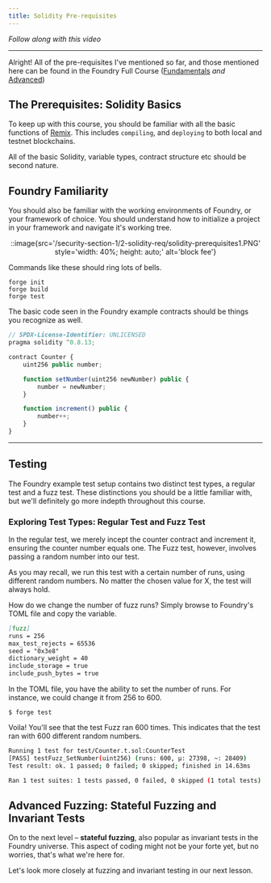 ```yaml
---
title: Solidity Pre-requisites
---
```


_Follow along with this video_

---

Alright! All of the pre-requisites I've mentioned so far, and those mentioned here can be found in the Foundry Full Course ([Fundamentals](https://updraft.cyfrin.io/courses/foundry) _and_ [Advanced](https://updraft.cyfrin.io/courses/advanced-foundry))

## The Prerequisites: Solidity Basics

To keep up with this course, you should be familiar with all the basic functions of [Remix](https://remix.ethereum.org). This includes `compiling`, and `deploying` to both local and testnet blockchains.

All of the basic Solidity, variable types, contract structure etc should be second nature.

## Foundry Familiarity

You should also be familiar with the working environments of Foundry, or your framework of choice. You should understand how to initialize a project in your framework and navigate it's working tree.

<div style="text-align:center;">
::image{src='/security-section-1/2-solidity-req/solidity-prerequisites1.PNG' style='width: 40%; height: auto;' alt='block fee'}
</div>

Commands like these should ring lots of bells.

```shell
forge init
forge build
forge test
```

The basic code seen in the Foundry example contracts should be things you recognize as well.

```js
// SPDX-License-Identifier: UNLICENSED
pragma solidity ^0.8.13;

contract Counter {
    uint256 public number;

    function setNumber(uint256 newNumber) public {
        number = newNumber;
    }

    function increment() public {
        number++;
    }
}
```

---

## Testing

The Foundry example test setup contains two distinct test types, a regular test and a fuzz test. These distinctions you should be a little familiar with, but we'll definitely go more indepth throughout this course.

### Exploring Test Types: Regular Test and Fuzz Test

In the regular test, we merely incept the counter contract and increment it, ensuring the counter number equals one. The Fuzz test, however, involves passing a random number into our test.

As you may recall, we run this test with a certain number of runs, using different random numbers. No matter the chosen value for X, the test will always hold.

How do we change the number of fuzz runs? Simply browse to Foundry's TOML file and copy the variable.

```md
[fuzz]
runs = 256
max_test_rejects = 65536
seed = "0x3e8"
dictionary_weight = 40
include_storage = true
include_push_bytes = true
```

In the TOML file, you have the ability to set the number of runs. For instance, we could change it from 256 to 600.

```shell
$ forge test
```

Voila! You'll see that the test Fuzz ran 600 times. This indicates that the test ran with 600 different random numbers.

```bash
Running 1 test for test/Counter.t.sol:CounterTest
[PASS] testFuzz_SetNumber(uint256) (runs: 600, μ: 27398, ~: 28409)
Test result: ok. 1 passed; 0 failed; 0 skipped; finished in 14.63ms

Ran 1 test suites: 1 tests passed, 0 failed, 0 skipped (1 total tests)
```

## Advanced Fuzzing: Stateful Fuzzing and Invariant Tests

On to the next level – **stateful fuzzing**, also popular as invariant tests in the Foundry universe. This aspect of coding might not be your forte yet, but no worries, that's what we're here for.

Let's look more closely at fuzzing and invariant testing in our next lesson.
